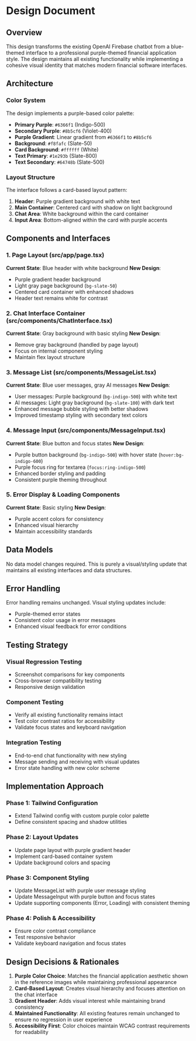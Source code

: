 # Design Document

## Overview

This design transforms the existing OpenAI Firebase chatbot from a blue-themed interface to a professional purple-themed financial application style. The design maintains all existing functionality while implementing a cohesive visual identity that matches modern financial software interfaces.

## Architecture

### Color System
The design implements a purple-based color palette:
- **Primary Purple**: `#6366f1` (Indigo-500)
- **Secondary Purple**: `#8b5cf6` (Violet-400) 
- **Purple Gradient**: Linear gradient from `#6366f1` to `#8b5cf6`
- **Background**: `#f8fafc` (Slate-50)
- **Card Background**: `#ffffff` (White)
- **Text Primary**: `#1e293b` (Slate-800)
- **Text Secondary**: `#64748b` (Slate-500)

### Layout Structure
The interface follows a card-based layout pattern:
1. **Header**: Purple gradient background with white text
2. **Main Container**: Centered card with shadow on light background
3. **Chat Area**: White background within the card container
4. **Input Area**: Bottom-aligned within the card with purple accents

## Components and Interfaces

### 1. Page Layout (src/app/page.tsx)
**Current State**: Blue header with white background
**New Design**: 
- Purple gradient header background
- Light gray page background (`bg-slate-50`)
- Centered card container with enhanced shadows
- Header text remains white for contrast

### 2. Chat Interface Container (src/components/ChatInterface.tsx)
**Current State**: Gray background with basic styling
**New Design**:
- Remove gray background (handled by page layout)
- Focus on internal component styling
- Maintain flex layout structure

### 3. Message List (src/components/MessageList.tsx)
**Current State**: Blue user messages, gray AI messages
**New Design**:
- User messages: Purple background (`bg-indigo-500`) with white text
- AI messages: Light gray background (`bg-slate-100`) with dark text
- Enhanced message bubble styling with better shadows
- Improved timestamp styling with secondary text colors

### 4. Message Input (src/components/MessageInput.tsx)
**Current State**: Blue button and focus states
**New Design**:
- Purple button background (`bg-indigo-500`) with hover state (`hover:bg-indigo-600`)
- Purple focus ring for textarea (`focus:ring-indigo-500`)
- Enhanced border styling and padding
- Consistent purple theming throughout

### 5. Error Display & Loading Components
**Current State**: Basic styling
**New Design**:
- Purple accent colors for consistency
- Enhanced visual hierarchy
- Maintain accessibility standards

## Data Models

No data model changes required. This is purely a visual/styling update that maintains all existing interfaces and data structures.

## Error Handling

Error handling remains unchanged. Visual styling updates include:
- Purple-themed error states
- Consistent color usage in error messages
- Enhanced visual feedback for error conditions

## Testing Strategy

### Visual Regression Testing
- Screenshot comparisons for key components
- Cross-browser compatibility testing
- Responsive design validation

### Component Testing
- Verify all existing functionality remains intact
- Test color contrast ratios for accessibility
- Validate focus states and keyboard navigation

### Integration Testing
- End-to-end chat functionality with new styling
- Message sending and receiving with visual updates
- Error state handling with new color scheme

## Implementation Approach

### Phase 1: Tailwind Configuration
- Extend Tailwind config with custom purple color palette
- Define consistent spacing and shadow utilities

### Phase 2: Layout Updates
- Update page layout with purple gradient header
- Implement card-based container system
- Update background colors and spacing

### Phase 3: Component Styling
- Update MessageList with purple user message styling
- Update MessageInput with purple button and focus states
- Update supporting components (Error, Loading) with consistent theming

### Phase 4: Polish & Accessibility
- Ensure color contrast compliance
- Test responsive behavior
- Validate keyboard navigation and focus states

## Design Decisions & Rationales

1. **Purple Color Choice**: Matches the financial application aesthetic shown in the reference images while maintaining professional appearance
2. **Card-Based Layout**: Creates visual hierarchy and focuses attention on the chat interface
3. **Gradient Header**: Adds visual interest while maintaining brand consistency
4. **Maintained Functionality**: All existing features remain unchanged to ensure no regression in user experience
5. **Accessibility First**: Color choices maintain WCAG contrast requirements for readability